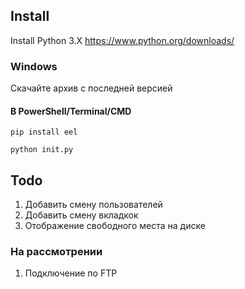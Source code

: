 ## Install

Install Python 3.X
https://www.python.org/downloads/

### Windows

Скачайте архив с последней версией

#### В PowerShell/Terminal/CMD

```
pip install eel

python init.py
```

## Todo

1. Добавить смену пользователей
2. Добавить смену вкладкок
3. Отображение свободного места на диске

### На рассмотрении

1. Подключение по FTP
